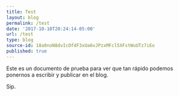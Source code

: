 ```yaml
---
title: Test
layout: blog
permalink: /test
date: '2017-10-10T20:24:14-05:00'
url: /test
type: blog
source-id: 18a0noN8dvIcOfdF3xUa6vJPzxMFcl5XFstWuUTz7iEo
published: true
---
```

Este es un documento de prueba para ver que tan rápido podemos ponernos a escribir y publicar en el blog.

Sip.

